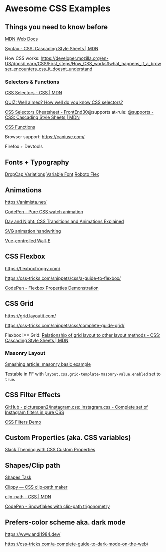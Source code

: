 # Awesome CSS Examples

## Things you need to know before

[MDN Web Docs](https://developer.mozilla.org/en-US/)

[Syntax - CSS: Cascading Style Sheets | MDN](https://developer.mozilla.org/en-US/docs/Web/CSS/Syntax)

How CSS works: https://developer.mozilla.org/en-US/docs/Learn/CSS/First_steps/How_CSS_works#what_happens_if_a_browser_encounters_css_it_doesnt_understand

### Selectors & Functions

[CSS Selectors - CSS | MDN](https://developer.mozilla.org/de/docs/Web/CSS/CSS_Selectors)

[QUIZ: Well aimed? How well do you know CSS selectors?](https://codepen.io/pehaa/pen/ROapJZ)

[CSS Selectors Cheatsheet - FrontEnd30](https://frontend30.com/css-selectors-cheatsheet/)@supports at-rule: [@supports - CSS: Cascading Style Sheets | MDN](https://developer.mozilla.org/en-US/docs/Web/CSS/@supports)

[CSS Functions](https://developer.mozilla.org/en-US/docs/Web/CSS/CSS_Functions)

Browser support: https://caniuse.com/

Firefox + Devtools

## Fonts + Typography

[DropCap Variations](https://codepen.io/glyphe/pen/MEbypX)
[Variable Font](https://codepen.io/glyphe/pen/XxZzYV)
[Roboto Flex](https://web.dev/variable-fonts/)

## Animations

https://animista.net/

[CodePen - Pure CSS watch animation](https://codepen.io/Wujek_Greg/full/KRXYpg)

[Day and Night: CSS Transitions and Animations Explained](https://codepen.io/stephaniewalter/pen/xxVgReM)

[SVG animation handwriting](https://codepen.io/yoko-togashi/pen/bGEpojg)

[Vue-controlled Wall-E](https://codepen.io/sdras/pen/YZBGNp)

## CSS Flexbox

https://flexboxfroggy.com/

https://css-tricks.com/snippets/css/a-guide-to-flexbox/

[CodePen - Flexbox Properties Demonstration](https://codepen.io/justd/full/yydezN)

## CSS Grid

https://grid.layoutit.com/

https://css-tricks.com/snippets/css/complete-guide-grid/

Flexbox !== Grid: [Relationship of grid layout to other layout methods - CSS: Cascading Style Sheets | MDN](https://developer.mozilla.org/en-US/docs/Web/CSS/CSS_Grid_Layout/Relationship_of_Grid_Layout)

### Masonry Layout

[Smashing article: masonry basic example](https://codepen.io/rachelandrew/pen/wvWmZWB)

Testable in FF with `layout.css.grid-template-masonry-value.enabled` set to `true`.

## CSS Filter Effects

[GitHub - picturepan2/instagram.css: Instagram.css - Complete set of Instagram filters in pure CSS](https://github.com/picturepan2/instagram.css)

[CSS Filters Demo](https://web.archive.org/web/20160310041612/http://bennettfeely.com/filters/)

## Custom Properties (aka. CSS variables)

[Slack Theming with CSS Custom Properties](https://codepen.io/ramenhog/pen/yXYNzz)

##

## Shapes/Clip path

[Shapes Task](https://codepen.io/rachelandrew/pen/XKBGYx)

[Clippy — CSS clip-path maker](https://bennettfeely.com/clippy/)

[clip-path - CSS | MDN](https://developer.mozilla.org/de/docs/Web/CSS/clip-path)

[CodePen - Snowflakes with clip-path trigonometry](https://codepen.io/michellebarker/full/VwKdONM)

## Prefers-color scheme aka. dark mode

https://www.andi1984.dev/

https://css-tricks.com/a-complete-guide-to-dark-mode-on-the-web/
